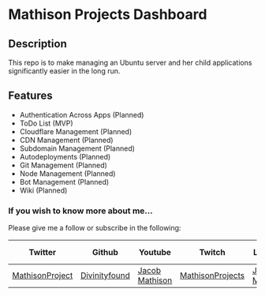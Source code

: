 # Mathison Projects Dashboard

## Description

This repo is to make managing an Ubuntu server and her child applications significantly easier in the long run.

## Features

- Authentication Across Apps (Planned)
- ToDo List (MVP)
- Cloudflare Management (Planned)
- CDN Management (Planned)
- Subdomain Management (Planned)
- Autodeployments (Planned)
- Git Management (Planned)
- Node Management (Planned)
- Bot Management (Planned)
- Wiki (Planned)

### If you wish to know more about me...

Please give me a follow or subscribe in the following:

|Twitter|Github|Youtube|Twitch|Linkedin|Personal Site|
| ----- | ---- | ----- | ---- | ------ | ----------- |
|[MathisonProject](https://twitter.com/MathisonProject)|[Divinityfound](https://github.com/Divinityfound)|[Jacob Mathison](https://www.youtube.com/channel/UCNNxB1TRbdJxE_y51sJb9DA)|[MathisonProjects](http://twitch.tv/mathisonprojects)|[Jacob Mathison](https://www.linkedin.com/in/jacob-a-mathison-62359912/)|[Mathison Projects](http://mathisonprojects.com)|